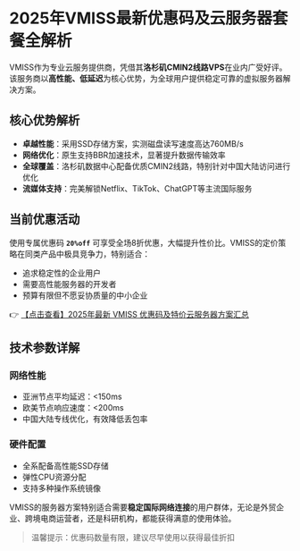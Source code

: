 # 2025年VMISS最新优惠码及云服务器套餐全解析

VMISS作为专业云服务提供商，凭借其**洛杉矶CMIN2线路VPS**在业内广受好评。该服务商以**高性能、低延迟**为核心优势，为全球用户提供稳定可靠的虚拟服务器解决方案。

## 核心优势解析

- **卓越性能**：采用SSD存储方案，实测磁盘读写速度高达760MB/s
- **网络优化**：原生支持BBR加速技术，显著提升数据传输效率
- **全球覆盖**：洛杉矶数据中心配备优质CMIN2线路，特别针对中国大陆访问进行优化
- **流媒体支持**：完美解锁Netflix、TikTok、ChatGPT等主流国际服务

## 当前优惠活动

使用专属优惠码 **`20%off`** 可享受全场8折优惠，大幅提升性价比。VMISS的定价策略在同类产品中极具竞争力，特别适合：

- 追求稳定性的企业用户
- 需要高性能服务器的开发者
- 预算有限但不愿妥协质量的中小企业

👉 [【点击查看】2025年最新 VMISS 优惠码及特价云服务器方案汇总](https://bit.ly/Vmiss)

## 技术参数详解

### 网络性能
- 亚洲节点平均延迟：<150ms
- 欧美节点响应速度：<200ms
- 中国大陆专线优化，有效降低丢包率

### 硬件配置
- 全系配备高性能SSD存储
- 弹性CPU资源分配
- 支持多种操作系统镜像

VMISS的服务器方案特别适合需要**稳定国际网络连接**的用户群体，无论是外贸企业、跨境电商运营者，还是科研机构，都能获得满意的使用体验。

> 温馨提示：优惠码数量有限，建议尽早使用以获得最佳折扣
